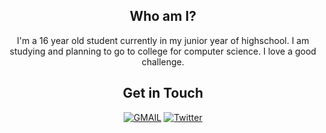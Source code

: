 <!-- 2/11/22 -->

<div align='center'>

## Who am I?
I'm a 16 year old student currently in my junior year of highschool. I am studying and planning to go to college for computer science.
I love a good challenge.
  
## Get in Touch
<a href="mailto:xzavyer@xzavyer.codes">![GMAIL](https://img.shields.io/badge/Gmail-D14836?style=for-the-badge&logo=gmail&logoColor=white)</a>
<a href="https://twitter.com/xzavyerdev">![Twitter](https://img.shields.io/badge/Twitter-1DA1F2?style=for-the-badge&logo=twitter&logoColor=white)</a>
